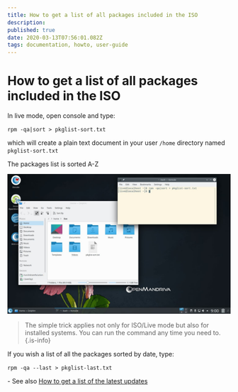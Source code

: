 ```yaml
---
title: How to get a list of all packages included in the ISO
description: 
published: true
date: 2020-03-13T07:56:01.082Z
tags: documentation, howto, user-guide
---
```


# How to get a list of all packages included in the ISO


In live mode, open console and type:

```
rpm -qa|sort > pkglist-sort.txt
```
which will create a plain text document in your user `/home` directory named `pkglist-sort.txt`

The packages list is sorted A-Z

![pkglist.jpg](/images/pkglist.jpg)

> The simple trick applies not only for ISO/Live mode but also for installed systems.
> You can run the command any time you need to.
{.is-info}


If you wish a list of all the packages sorted by date, type:

```
rpm -qa --last > pkglist-last.txt
```

\-
See also
[How to get a list of the latest updates](/doc/guides/howto-latest-updates)
